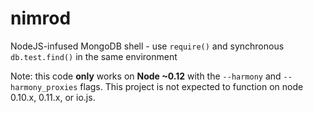 nimrod
======

NodeJS-infused MongoDB shell - use `require()` and synchronous `db.test.find()` in the same environment

Note: this code **only** works on **Node ~0.12** with the `--harmony` and `--harmony_proxies` flags. This project is not expected to function on node 0.10.x, 0.11.x, or io.js.
